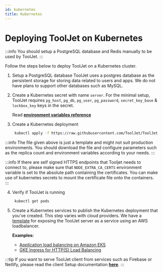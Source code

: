 ```yaml
---
id: kubernetes
title: Kubernetes
---
```


# Deploying ToolJet on Kubernetes

:::info
You should setup a PostgreSQL database and Redis manually to be used by ToolJet.
:::

Follow the steps below to deploy ToolJet on a Kubernetes cluster.

1. Setup a PostgreSQL database
   ToolJet uses a postgres database as the persistent storage for storing data related to users and apps. We do not have plans to support other databases such as MySQL.

2. Create a Kubernetes secret with name `server`. For the minimal setup, ToolJet requires `pg_host`, `pg_db`, `pg_user`, `pg_password`, `secret_key_base` & `lockbox_key` keys in the secret.

   Read **[environment variables reference](/docs/setup/env-vars)**

3. Create a Kubernetes deployment

   ```bash
    kubectl apply -f https://raw.githubusercontent.com/ToolJet/ToolJet/main/deploy/kubernetes/deployment.yaml
   ```

:::info
The file given above is just a template and might not suit production environments. You should download the file and configure parameters such as the replica count and environment variables according to your needs.
:::

:::info
If there are self signed HTTPS endpoints that Tooljet needs to connect to, please make sure that `NODE_EXTRA_CA_CERTS` environment variable is set to the absolute path containing the certificates. You can make use of kubernetes secrets to mount the certificate file onto the containers.
:::

4. Verify if ToolJet is running

   ```bash
    kubectl get pods
   ```

5. Create a Kubernetes services to publish the Kubernetes deployment that you've created. This step varies with cloud providers. We have a [template](https://raw.githubusercontent.com/ToolJet/ToolJet/main/deploy/kubernetes/service.yaml) for exposing the ToolJet server as a service using an AWS loadbalancer.

   **Examples:**
   - [Application load balancing on Amazon EKS](https://docs.aws.amazon.com/eks/latest/userguide/alb-ingress.html)
   - [GKE Ingress for HTTP(S) Load Balancing](https://cloud.google.com/kubernetes-engine/docs/concepts/ingress)

:::tip
If you want to serve ToolJet client from services such as Firebase or Netlify, please read the client Setup documentation **[here](/docs/setup/client)**.
:::
